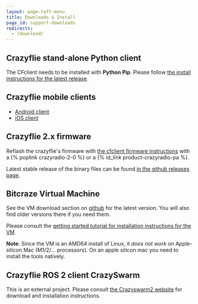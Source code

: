 ```yaml
---
layout: page-left-menu
title: Downloads & Install
page_id: support-downloads
redirects:
  - /download/
---
```


## Crazyflie stand-alone Python client

The CFclient needs to be installed with **Python Pip**. Please follow [the install instructions for the latest release](/documentation/repository/crazyflie-clients-python/master/installation/install/#installing-from-latest-release).

## Crazyflie mobile clients

* [Android client](https://play.google.com/store/apps/details?id=se.bitcraze.crazyfliecontrol2)
* [iOS client](https://itunes.apple.com/us/app/crazyflie-2.0/id946151480)

## Crazyflie 2.x firmware

Reflash the crazyflie's firmware with [the cfclient firmware instructions](/documentation/repository/crazyflie-clients-python/master/userguides/userguide_client/#firmware-upgrade) with a {% poplink crazyradio-2-0 %} or a {% id_link product-crazyradio-pa %}.

Latest stable release of the binary files can be found
[in the github releases page](https://github.com/bitcraze/crazyflie-release/releases "GitHub releases for crazyflie-firmware").

## Bitcraze Virtual Machine

See the VM download section on [github](https://github.com/bitcraze/bitcraze-vm/releases/)
for the latest version. You will also find older versions there if you need them.

Please consult the [getting started tutorial for installation instructions for the VM](/documentation/tutorials/getting-started-with-crazyflie-2-x/#inst-virtualmachine)

**Note**: Since the VM is an AMD64 install of Linux, it *does not work* on Apple-silicon Mac (M1/2/... processors).
On an apple silicon mac you need to install the tools natively.

## Crazyflie ROS 2 client CrazySwarm

This is an external project. Please consult [the Crazyswarm2 website](https://imrclab.github.io/crazyswarm2/) for download and installation instructions.
